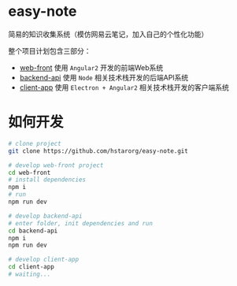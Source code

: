 easy-note
=======================
简易的知识收集系统（模仿网易云笔记，加入自己的个性化功能）

整个项目计划包含三部分：

- [web-front](web-front) 使用 `Angular2` 开发的前端Web系统
- [backend-api](backend-api) 使用 `Node` 相关技术栈开发的后端API系统
- [client-app](client-app) 使用 `Electron + Angular2` 相关技术栈开发的客户端系统

# 如何开发

```bash
# clone project
git clone https://github.com/hstarorg/easy-note.git 

# develop web-front project
cd web-front
# install dependencies
npm i
# run
npm run dev

# develop backend-api 
# enter folder, init dependencies and run
cd backend-api
npm i
npm run dev

# develop client-app
cd client-app
# waiting...
```